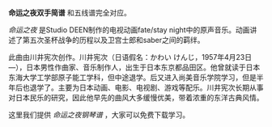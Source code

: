 

**命运之夜双手简谱** 和五线谱完全对应。

_命运之夜_ 是Studio DEEN制作的电视动画fate/stay
night中的原声音乐。动画讲述了第五次圣杯战争的历程以及卫宫士郎和saber之间的羁绊。

此曲由川井宪次创作。川井宪次（日语假名：かわい
けんじ，1957年4月23日—），日本男性作曲家、音乐制作人，出生于日本东京都品田区。他曾就读于日本东海大学工学部原子能工学科，但中途退学。后又进入尚美音乐学院学习，但是半年后也退学了。主要为日本动画、电影、电视剧、游戏等配乐。川井宪次长期从事对日本民乐的研究，因此他早先的曲风大多缓慢优美，带着浓重的东洋古典风情。

这里我们提供 _命运之夜钢琴谱_ ，大家可以免费下载学习。

